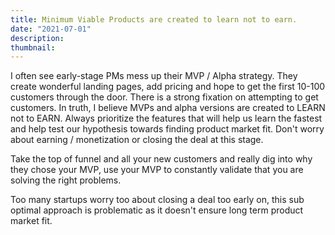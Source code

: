 ```yaml
---
title: Minimum Viable Products are created to learn not to earn.
date: "2021-07-01"
description:
thumbnail:
---
```


I often see early-stage PMs mess up their MVP / Alpha strategy. They create wonderful landing pages, add pricing and hope to get the first 10-100 customers through the door. There is a strong fixation on attempting to get customers. In truth, I believe MVPs and alpha versions are created to LEARN not to EARN. Always prioritize the features that will help us learn the fastest and help test our hypothesis towards finding product market fit. Don't worry about earning / monetization or closing the deal at this stage.

Take the top of funnel and all your new customers and really dig into why they chose your MVP, use your MVP to constantly validate that you are solving the right problems.

Too many startups worry too about closing a deal too early on, this sub optimal approach is problematic as it doesn't ensure long term product market fit.
